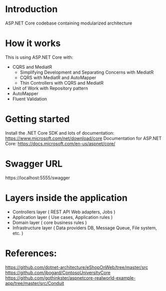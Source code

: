 ﻿# Introduction
ASP.NET Core codebase containing modularized architecture

# How it works
This is using ASP.NET Core with:

* CQRS and MediatR
  - Simplifying Development and Separating Concerns with MediatR
  - CQRS with MediatR and AutoMapper
  - Thin Controllers with CQRS and MediatR
* Unit of Work with Repository pattern
* AutoMapper
* Fluent Validation

# Getting started
Install the .NET Core SDK and lots of documentation: https://www.microsoft.com/net/download/core
Documentation for ASP.NET Core: https://docs.microsoft.com/en-us/aspnet/core/

# Swagger URL
https://localhost:5555/swagger

# Layers inside the application
- Controllers layer ( REST API Web adapters, Jobs )
- Application layer ( Use cases, Application rules ) 
- Domain layer ( core business rules )
- Infrastructure layer ( Data providers DB, Message Queue, File system, etc. )

# References:
https://github.com/dotnet-architecture/eShopOnWeb/tree/master/src
https://github.com/jbogard/ContosoUniversityCore
https://github.com/gothinkster/aspnetcore-realworld-example-app/tree/master/src/Conduit
